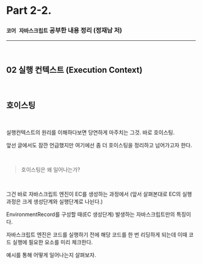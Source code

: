 # Part 2-2.

### `코어 자바스크립트` 공부한 내용 정리 (정재남 저)

---

<br>

## 02 실행 컨텍스트 (Execution Context)

<br>

## 호이스팅

<br>

실행컨텍스트의 원리를 이해하다보면 당연하게 마주치는 그것. 바로 호이스팅.

앞선 글에서도 잠깐 언급했지만 여기에선 좀 더 호이스팅을 정리하고 넘어가고자 한다.

<br>

> 호이스팅은 왜 일어나는가?

<br>

그건 바로 자바스크립트 엔진이 EC를 생성하는 과정에서 (앞서 살펴본대로 EC의 실행과정은 크게 생성단계와 실행단계로 나뉜다.)

EnvironmentRecord를 구성할 때(EC 생성단계) 발생하는 자바스크립트만의 특징이다.

자바스크립트 엔진은 코드를 실행하기 전에 해당 코드를 한 번 리딩하게 되는데 이때 코드 실행에 필요한 요소를 미리 체크한다.

예시를 통해 어떻게 일어나는지 살펴보자.
